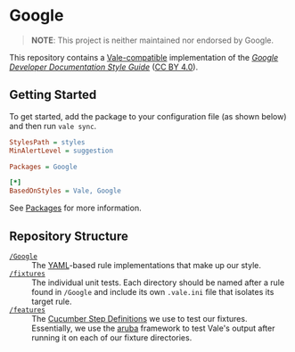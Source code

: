 # Google

> **NOTE**: This project is neither maintained nor endorsed by Google.

This repository contains a [Vale-compatible](https://github.com/errata-ai/vale) implementation of the [*Google Developer Documentation Style Guide*](https://developers.google.com/style/) ([CC BY 4.0](https://creativecommons.org/licenses/by/4.0/)).

## Getting Started

To get started, add the package to your configuration file (as shown below) and then run `vale sync`.

```ini
StylesPath = styles
MinAlertLevel = suggestion

Packages = Google

[*]
BasedOnStyles = Vale, Google
```

See [Packages](https://vale.sh/hub/google/) for more information.

## Repository Structure

<dl>
  <dt><a href="https://github.com/errata-ai/Google/tree/master/Google"><code>/Google</code></a></dt>
  <dd>The <a href="http://yaml.org/">YAML</a>-based rule implementations that make up our style.</dd>

  <dt><a href="https://github.com/errata-ai/Google/tree/master/fixtures"><code>/fixtures</code></a></dt>
  <dd>The individual unit tests. Each directory should be named after a rule found in <code>/Google</code> and include its own <code>.vale.ini</code> file that isolates its target rule.</dd>

  <dt><a href="https://github.com/errata-ai/Google/tree/master/features"><code>/features</code></a></dt>
  <dd>The <a href="https://docs.cucumber.io/cucumber/step-definitions/">Cucumber Step Definitions</a> we use to test our fixtures. Essentially, we use the <a href="https://github.com/cucumber/aruba">aruba</a> framework to test Vale's output after running it on each of our fixture directories.</dd>
</dl>
